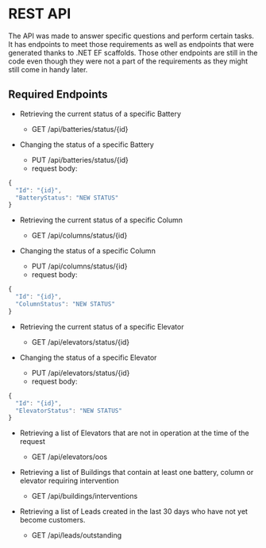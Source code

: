 ﻿# REST API

The API was made to answer specific questions and perform certain tasks. It has endpoints to meet those requirements as well as endpoints that were generated thanks to .NET EF scaffolds. Those other endpoints are still in the code even though they were not a part of the requirements as they might still come in handy later.


## Required Endpoints

- Retrieving the current status of a specific Battery

  - GET /api/batteries/status/{id}

- Changing the status of a specific Battery
  - PUT /api/batteries/status/{id}
  - request body:

```javascript
{
  "Id": "{id}",
  "BatteryStatus": "NEW STATUS"
}
```

- Retrieving the current status of a specific Column

  - GET /api/columns/status/{id}

- Changing the status of a specific Column
  - PUT /api/columns/status/{id}
  - request body:

```javascript
{
  "Id": "{id}",
  "ColumnStatus": "NEW STATUS"
}
```

- Retrieving the current status of a specific Elevator

  - GET /api/elevators/status/{id}

- Changing the status of a specific Elevator
  - PUT /api/elevators/status/{id}
  - request body:

```javascript
{
  "Id": "{id}",
  "ElevatorStatus": "NEW STATUS"
}
```

- Retrieving a list of Elevators that are not in operation at the time of the request

  - GET /api/elevators/oos

- Retrieving a list of Buildings that contain at least one battery, column or elevator requiring intervention

  - GET /api/buildings/interventions

- Retrieving a list of Leads created in the last 30 days who have not yet become customers.
  - GET /api/leads/outstanding
